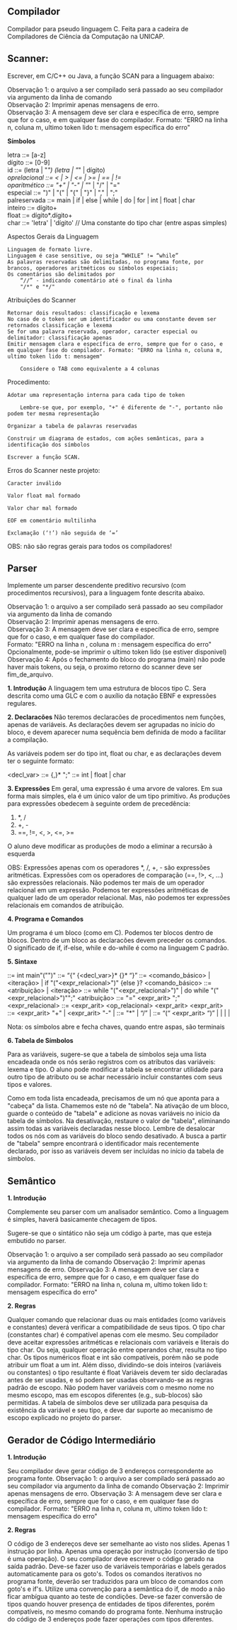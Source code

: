 ## Compilador
Compilador para pseudo linguagem C. Feita para a cadeira de Compiladores de Ciência da Computação na UNICAP.

## **Scanner:**
Escrever, em C/C++ ou Java, a função SCAN para a linguagem abaixo:

Observação 1: o arquivo a ser compilado será passado ao seu compilador via argumento da linha de comando\
Observação 2: Imprimir apenas mensagens de erro.\
Observação 3: A mensagem deve ser clara e específica de erro, sempre que for o caso, e em qualquer fase do compilador. Formato: "ERRO na linha n, coluna m, ultimo token lido t: mensagem específica do erro"

**Símbolos**

letra ::= [a-z]\
dígito ::= [0-9]\
id ::= (letra | "_") (letra | "_" | dígito)*\
oprelacional ::= <  |  >  |  <=  |  >=  |  ==  |  !=\
oparitmético ::= "+"  |  "-"  |  "*"  |  "/"  |  "="\
especial ::= ")"  |  "("  |  "{"  |  "}"  |  ","  |  ";"\
palreservada ::= main  |  if  |  else  |  while  |  do  |  for  |  int  |  float  |  char\
inteiro ::= dígito+\
float ::= dígito*.dígito+\
char ::= 'letra'  |  'dígito'         // Uma constante do tipo char (entre aspas simples)

Aspectos Gerais da Linguagem

    Linguagem de formato livre.
    Linguagem é case sensitive, ou seja “WHILE” != “while”
    As palavras reservadas são delimitadas, no programa fonte, por brancos, operadores aritméticos ou símbolos especiais;
    Os comentários são delimitados por
        “//” - indicando comentário até o final da linha
        "/*" e "*/"

Atribuições do Scanner

    Retornar dois resultados: classificação e lexema
    No caso de o token ser um identificador ou uma constante devem ser retornados classificação e lexema
    Se for uma palavra reservada, operador, caracter especial ou delimitador: classificação apenas
    Emitir mensagem clara e específica de erro, sempre que for o caso, e em qualquer fase do compilador. Formato: "ERRO na linha n, coluna m, ultimo token lido t: mensagem"

        Considere o TAB como equivalente a 4 colunas

Procedimento:

    Adotar uma representação interna para cada tipo de token

        Lembre-se que, por exemplo, "+" é diferente de "-", portanto não podem ter mesma representação

    Organizar a tabela de palavras reservadas

    Construir um diagrama de estados, com ações semânticas, para a identificação dos símbolos

    Escrever a função SCAN.

Erros do Scanner neste projeto:

    Caracter inválido

    Valor float mal formado

    Valor char mal formado

    EOF em comentário multilinha

    Exclamação (‘!’) não seguida de ‘=’

OBS: não são regras gerais para todos os compiladores!

## **Parser**


Implemente um parser descendente preditivo recursivo (com procedimentos recursivos), para a linguagem fonte descrita abaixo.


Observação 1: o arquivo a ser compilado será passado ao seu compilador via argumento da linha de comando\
Observação 2: Imprimir apenas mensagens de erro.\
Observação 3: A mensagem deve ser clara e específica de erro, sempre que for o caso, e em qualquer fase do compilador.\
Formato: "ERRO na linha n , coluna m : mensagem específica do erro"\
Opcionalmente, pode-se imprimir o ultimo token lido (se estiver disponivel)\
Observação 4: Após o fechamento do bloco do programa (main) não pode haver mais tokens, ou seja, o proximo retorno do scanner deve ser fim_de_arquivo.


**1. Introdução**
A linguagem tem uma estrutura de blocos tipo C. Sera descrita como uma GLC e com o auxílio da notação EBNF e expressões regulares.

**2. Declaracões**
Não teremos declaracões de procedimentos nem funções, apenas de variáveis. As declarações devem ser agrupadas no início do bloco, e devem aparecer numa sequência bem definida de modo a facilitar a compilação.

As variáveis podem ser do tipo int, float ou char, e as declarações devem ter o seguinte formato:

<decl_var> ::= <tipo> <id> {,<id>}* ";"
<tipo> ::= int | float | char

**3. Expressões**
Em geral, uma expressão é uma arvore de valores. Em sua forma mais simples, ela é um único valor de um tipo primitivo.
As produções para expressões obedecem à seguinte ordem de precedência:

 1. *, /
 2. +, -
 3. ==, !=, <, >, <=, >=

O aluno deve modificar as produções de modo a eliminar a recursão à esquerda

OBS: Expressões apenas com os operadores *, /, +, - são expressões aritméticas. Expressões com os operadores de comparação (==, !>, <, ...) são expressões relacionais. Não podemos ter mais de um operador relacional em um expressão. Podemos ter expressões aritméticas de qualquer lado de um operador relacional. Mas, não podemos ter expressões relacionais em comandos de atribuição.

**4. Programa e Comandos**

Um programa é um bloco (como em C). Podemos ter blocos dentro de blocos. Dentro de um bloco as declaracões devem preceder os comandos.
O significado de if, if-else, while e do-while é como na linguagem C padrão.

**5. Sintaxe**

<programa>       ::=   int main"("")" <bloco>
<bloco>          ::=   “{“ {<decl_var>}* {<comando>}* “}”
<comando>        ::=   <comando_básico> | <iteração> | if "("<expr_relacional>")" <comando> {else <comando>}?
<comando_básico> ::=   <atribuição> | <bloco>
<iteração>       ::=   while "("<expr_relacional>")" <comando> | do <comando> while "("<expr_relacional>")"";"
<atribuição>     ::=   <id> "=" <expr_arit> ";"
<expr_relacional> ::=   <expr_arit> <op_relacional> <expr_arit>
<expr_arit>      ::=   <expr_arit> "+" <termo>   | <expr_arit> "-" <termo> | <termo>
<termo>          ::=   <termo> "*" <fator> | <termo> “/” <fator> | <fator>
<fator>          ::=   “(“ <expr_arit> “)” | <id> | <float> | <inteiro> | <char>

Nota: os símbolos abre e fecha chaves, quando entre aspas, são terminais

**6. Tabela de Símbolos**

Para as variáveis, sugere-se que a tabela de símbolos seja uma lista encadeada onde os nós serão registros com os atributos das variáveis: lexema e tipo. O aluno pode modificar a tabela se encontrar utilidade para outro tipo de atributo ou se achar necessário incluir constantes com seus tipos e valores.

Como em toda lista encadeada, precisamos de um nó que aponta para a "cabeça" da lista. Chamemos este nó de "tabela". Na ativação de um bloco, guarde o conteúdo de "tabela" e adicione as novas variáveis no inicio da tabela de símbolos. Na desativação, restaure o valor de "tabela", eliminando assim todas as variáveis declaradas nesse bloco. Lembre de desalocar todos os nós com as variáveis do bloco sendo desativado. A busca a partir de "tabela" sempre encontrará o identificador mais recentemente declarado, por isso as variáveis devem ser incluídas no início da tabela de símbolos.

## **Semântico**

**1. Introdução**

Complemente seu parser com um analisador semântico. Como a linguagem é simples, haverá basicamente checagem de tipos.

Sugere-se que o sintático não seja um código à parte, mas que esteja embutido no parser.

Observação 1: o arquivo a ser compilado será passado ao seu compilador via argumento da linha de comando
Observação 2: Imprimir apenas mensagens de erro.
Observação 3: A mensagem deve ser clara e específica de erro, sempre que for o caso, e em qualquer fase do compilador. Formato: "ERRO na linha n, coluna m, ultimo token lido t: mensagem específica do erro"

**2. Regras**

Qualquer comando que relacionar duas ou mais entidades (como variáveis e constantes) deverá verificar a compatibilidade de seus tipos.
O tipo char (constantes char) é compatível apenas com ele mesmo. Seu compilador deve aceitar expressões aritméticas e relacionais com variáveis e literais do tipo char. Ou seja, qualquer operação entre operandos char, resulta no tipo char.
Os tipos numéricos float e int são compatíveis, porém não se pode atribuir um float a um int. Além disso, dividindo-se dois inteiros (variáveis ou constantes) o tipo resultante é float
Variáveis devem ter sido declaradas antes de ser usadas, e só podem ser usadas observando-se as regras padrão de escopo. Não podem haver variáveis com o mesmo nome no mesmo escopo, mas em escopos diferentes (e.g., sub-blocos) são permitidas.
A tabela de símbolos deve ser utilizada para pesquisa da existência da variável e seu tipo, e deve dar suporte ao mecanismo de escopo explicado no projeto do parser.

## **Gerador de Código Intermediário**

**1. Introdução**

Seu compilador deve gerar código de 3 endereços correspondente ao programa fonte.
Observação 1: o arquivo a ser compilado será passado ao seu compilador via argumento da linha de comando
Observação 2: Imprimir apenas mensagens de erro.
Observação 3: A mensagem deve ser clara e específica de erro, sempre que for o caso, e em qualquer fase do compilador. Formato: "ERRO na linha n, coluna m, ultimo token lido t: mensagem específica do erro"

**2. Regras**

O código de 3 endereços deve ser semelhante ao visto nos slides. Apenas 1 instrução por linha. Apenas uma operação por instrução (conversão de tipo é uma operação).
O seu compilador deve escrever o código gerado na saída padrão.
Deve-se fazer uso de variáveis temporárias e labels gerados automaticamente para os goto's. Todos os comandos iterativos no programa fonte, deverão ser traduzidos para um bloco de comandos com goto's e if's. Utilize uma convenção para a semântica do if, de modo a não ficar ambígua quanto ao teste de condições.
Deve-se fazer conversão de tipos quando houver presença de entidades de tipos diferentes, porém compatíveis, no mesmo comando do programa fonte. Nenhuma instrução do código de 3 endereços pode fazer operações com tipos diferentes.

